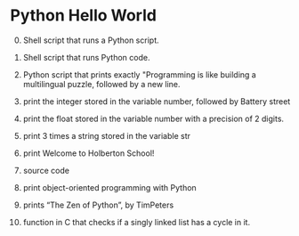 # Python Hello World

0. Shell script that runs a Python script.

1. Shell script that runs Python code.

2. Python script that prints exactly "Programming is like building a multilingual puzzle, followed by a new line.

3. print the integer stored in the variable number, followed by Battery street

4. print the float stored in the variable number with a precision of 2 digits.

5. print 3 times a string stored in the variable str

6. print Welcome to Holberton School!

7. source code

8. print object-oriented programming with Python

9. prints “The Zen of Python”, by TimPeters

10. function in C that checks if a singly linked list has a cycle in it.


